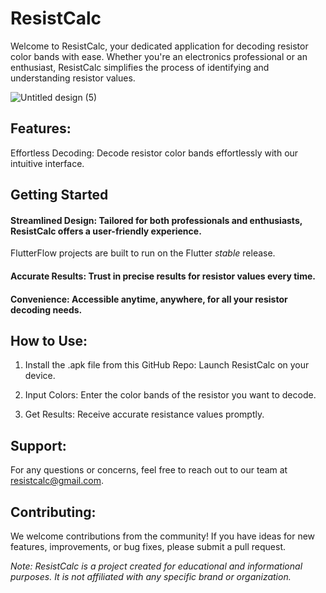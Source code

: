 # ResistCalc
Welcome to ResistCalc, your dedicated application for decoding resistor color bands with ease. Whether you're an electronics professional or an enthusiast, ResistCalc simplifies the process of identifying and understanding resistor values.

![Untitled design (5)](https://github.com/treshanappuhamy/ResistCalc/assets/63277369/44edd3d8-3a04-4fcc-aea7-918fa572ca6b)

## Features:
Effortless Decoding: Decode resistor color bands effortlessly with our intuitive interface.

## Getting Started
#### Streamlined Design: Tailored for both professionals and enthusiasts, ResistCalc offers a user-friendly experience.

FlutterFlow projects are built to run on the Flutter _stable_ release.
#### Accurate Results: Trust in precise results for resistor values every time.

#### Convenience: Accessible anytime, anywhere, for all your resistor decoding needs.

## How to Use:
1. Install the .apk file from this GitHub Repo: Launch ResistCalc on your device.

2. Input Colors: Enter the color bands of the resistor you want to decode.

3. Get Results: Receive accurate resistance values promptly.

## Support:
For any questions or concerns, feel free to reach out to our team at resistcalc@gmail.com.

## Contributing:
We welcome contributions from the community! If you have ideas for new features, improvements, or bug fixes, please submit a pull request.


*Note: ResistCalc is a project created for educational and informational purposes. It is not affiliated with any specific brand or organization.*
